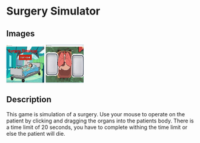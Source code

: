 # Surgery Simulator
<h2> Images </h2>
<img Src="https://github.com/ahossain777/PyGame-Surgery-Simulator/blob/master/Capture.PNG" width=100 height=100>
<img Src="https://github.com/ahossain777/PyGame-Surgery-Simulator/blob/master/Capture2.PNG" width=100 height=100>
<h2> Description </h2>
<p> This game is simulation of a surgery. Use your mouse to operate on the patient by clicking and dragging the organs into the patients body. There is a time limit of 20 seconds, you have to complete withing the time limit or else the patient will die. </p>  
